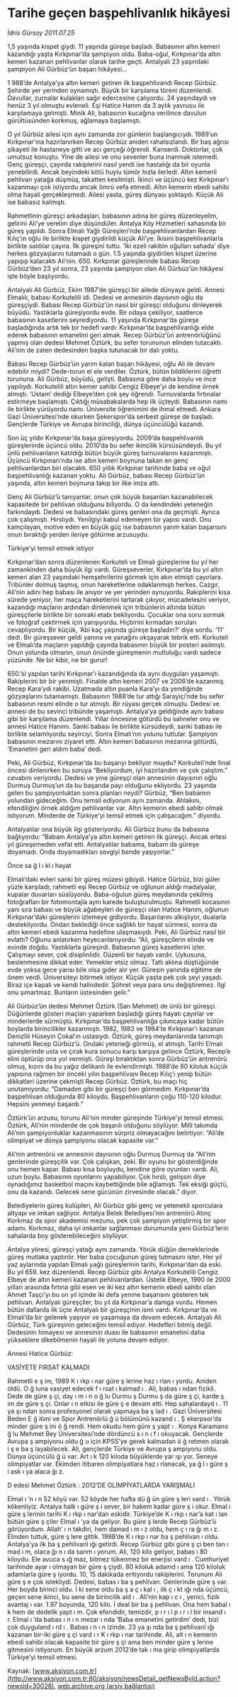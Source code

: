 # Tarihe geçen başpehlivanlık hikâyesi

*İdris Gürsoy 2011.07.25*

<div class="news-detail-text-todays">
 <div>
 </div>
 <div>
 </div>
 <div id="newsSpot">
  <font class="detail-spot">
   <span>
    1,5 yaşında kispet giydi. 11 yaşında güreşe başladı. Babasının altın kemeri kazandığı yaşta Kırkpınar’da şampiyon oldu. Baba-oğul, Kırkpınar’da altın kemeri kazanan pehlivanlar olarak tarihe geçti. Antalyalı 23 yaşındaki şampiyon Ali Gürbüz’ün başarı hikâyesi…
   </span>
  </font>
 </div>
 <div id="newsText">
  <font class="detail-text">
   <p>
   </p>
   <p class="BasicParagraph">
    <span>
     1
    </span>
    <span>
     988’de Antalya’ya altın kemeri getiren ilk başpehlivandı Recep Gürbüz. Şehirde yer yerinden oynamıştı. Büyük bir karşılama töreni düzenlendi. Davullar, zurnalar kulakları sağır edercesine çalıyordu. 24 yaşındaydı ve henüz 3 yıl olmuştu evleneli. Eşi Hatice Hanım da 3 aylık yavrusu ile karşılamaya gelmişti. Minik Ali, babasının kucağına verilince davulun gürültüsünden korkmuş, ağlamaya başlamıştı.
    </span>
   </p>
   <p class="BasicParagraph">
    <span>
     O yıl Gürbüz ailesi için aynı zamanda zor günlerin başlangıcıydı. 1989’un Kırkpınar’ına hazırlanırken Recep Gürbüz aniden rahatsızlandı. Bir baş ağrısı şikayeti ile hastaneye gitti ve acı gerçeği öğrendi. Kanserdi. Doktorlar, çok umutsuz konuştu. Yine de ailesi ve onu sevenler buna inanmak istemedi. Genç güreşçi, çayırda rakiplerini nasıl yendi ise hastalığı da bir oyunla yenebilirdi. Ancak beyindeki kötü huylu tümör hızla ilerledi. Altın kemerli pehlivan yatağa düşmüş, takatten kesilmişti. İkinci ve üçüncü kez Kırkpınar’ı kazanmayı çok istiyordu ancak ömrü vefa etmedi. Altın kemerin ebedi sahibi olma hayali gerçekleşmedi. Ailesi yasta, güreş dünyası şoktaydı. Küçük Ali ise babasız kalmıştı.
    </span>
   </p>
   <p class="BasicParagraph">
    <span>
     Rahmetlinin güreşçi arkadaşları, babasının adına bir güreş düzenleyelim, gelirini Ali’ye verelim diye düşündüler. Antalya Köy Hizmetleri sahasında bir güreş yapıldı. Sonra Elmalı Yağlı Güreşleri’nde başpehlivanlardan Recep Kılıç’ın oğlu ile birlikte kispet giydirildi küçük Ali’ye. İkisini başpehlivanlarla birlikte saldılar çayıra. İlk güreşini tuttu. ‘İki ezeli rakibin oğulları sahada’ diye herkes gözyaşlarını tutamadı o gün. 1.5 yaşında giydirilen kispet üzerine yapışıp kalacaktı Ali’nin. 650. Kırkpınar güreşlerinde babası Recep Gürbüz’den 23 yıl sonra, 23 yaşında şampiyon olan Ali Gürbüz’ün hikâyesi işte böyle başlıyordu.
    </span>
   </p>
   <p class="BasicParagraph">
    <span>
     Antalyalı Ali Gürbüz, Ekim 1987’de güreşçi bir ailede dünyaya geldi. Annesi Elmalılı, babası Korkutelili idi. Dedesi ve annesinin dayısının oğlu da güreşçiydi. Babası Recep Gürbüz’ün nasıl bir güreşçi olduğunu dinleyerek büyüdü. Yastıklarla güreşiyordu evde. Bir odaya çekiliyor, saatlerce babasının kasetlerini seyrediyordu. 11 yaşında Kırkpınar’da güreşe başladığında artık tek bir hedefi vardı: Kırkpınar’da başpehlivanlığı elde ederek babasının emanetini geri almak. Recep Gürbüz’ün antrenörlüğünü yapmış olan dedesi Mehmet Öztürk, bu sefer torununun elinden tutacaktı. Ali’nin de zaten dedesinden başka tutunacak bir dalı yoktu.
    </span>
   </p>
   <p class="BasicParagraph">
    <span>
     Babası Recep Gürbüz’ün yarım kalan başarı hikâyesi, oğlu Ali ile devam edebilir miydi? Dede-torun el ele verdiler. Öztürk, bütün bildiklerini öğretti torununa. Ali Gürbüz, büyüdü, gelişti. Babasına göre daha boylu ve ince yapılıydı. Korkutelili altın kemer sahibi Cengiz Elbeye’yi de kendine örnek almıştı. ‘Ustam’ dediği Elbeye’den çok şey öğrendi. Turnuvalarda fırtınalar estirmeye başlamıştı. Çıktığı müsabakalarda hep ilk üçteydi. Babasının namı ile birlikte yürüyordu namı. Üniversite öğrenimini de ihmal etmedi. Ankara Gazi Üniversitesi’nde okurken Şekerspor’da serbest güreşe de başladı. Gençlerde Türkiye ve Avrupa birinciliği, dünya üçüncülüğü kazandı.
    </span>
   </p>
   <p class="BasicParagraph">
    <span>
     Son üç yıldır Kırkpınar’da başa güreşiyordu. 2009’da başpehlivanlık güreşlerinde üçüncü oldu. 2010’da bu sefer ikincilik kürsüsündeydi. Bu yıl ünlü pehlivanların katıldığı bütün büyük güreş turnuvalarını kazanmıştı. Üçüncü Kırkpınarı’nda ise altın kemeri boynuna takan en genç pehlivanlardan biri olacaktı. 650 yıllık Kırkpınar tarihinde baba ve oğul başpehlivanlığı kazanan yoktu. Ali Gürbüz, babası Recep Gürbüz’ün yaşında, altın kemeri boynuna takıp bir ilke imza attı.
    </span>
   </p>
   <p class="BasicParagraph">
    <span>
     Genç Ali Gürbüz’ü tanıyanlar, onun çok büyük başarıları kazanabilecek kapasitede bir pehlivan olduğunu biliyordu. O da kendindeki yeteneğin farkındaydı. Dedesi ve babasındaki güreş genleri ona da geçmişti. Ayrıca çok çalışmıştı. Hırslıydı. Yenilgiyi kabul edemeyen bir yapısı vardı. Onu kamçılayan, motive eden en büyük güç ise babasının yarım kalan başarısını onun bıraktığı yerden ileriye götürme arzusuydu.
     <span>
     </span>
    </span>
   </p>
   <p class="BasicParagraph">
    <span>
    </span>
   </p>
   <p class="2011arabaslik">
    <span>
     Türkiye’yi temsil etmek istiyor
    </span>
   </p>
   <p class="BasicParagraph">
    <span>
     Kırkpınar’dan sonra düzenlenen Korkuteli ve Elmalı güreşlerine bu yıl her zamankinden daha büyük ilgi vardı. Güreşseverler, Kırkpınar’da bu yıl altın kemeri alan 23 yaşındaki hemşehrilerini görmek için akın etmişti çayırlara. Tribünler dolmuş taşmış, onun hareketlerine odaklanmıştı herkes. Cazgır, Ali’nin adını hep babası ile anıyor ve yer yerinden oynuyordu. Rakiplerini kısa sürede yeniyor, her maça hareketlerini tartarak çıkıyor, mücadelesini veriyor, kazandığı maçların ardından dinlenmek için tribünlerin altında bütün güreşçilerle birlikte bir sonraki etabı bekliyordu. Çocuklar ona soru sormak ve fotoğraf çektirmek için yarışıyordu. Hiçbirini kırmadan soruları cevaplıyordu. Bir küçük, ‘Abi kaç yaşında güreşe başladın?’ diye sordu. ‘11’ dedi. Bir güreşsever geldi yanına ve yanağını okşayarak tebrik etti. Korkuteli ve Elmalı’da maçların yapıldığı çayırda babasının büyük bir posteri asılmıştı. Onun yolunda olmanın, onun önünde güreşmenin mutluluğu vardı sadece yüzünde. Ne bir kibir, ne bir gurur!
    </span>
   </p>
   <p class="BasicParagraph">
    <span>
     650.’si yapılan tarihi Kırkpınar’ı kazandığında da aynı duyguları yaşamıştı. Rakiplerini bir bir yenmişti. Finalde altın kemeri 2007 ve 2008’de kazanmış Recep Kara’ydı rakibi. Uzatmada altın puanla Kara’yı da yendiğinde gözyaşlarını tutamamıştı. Babasının 1988’de tur attığı Sarayiçi’nde bu sefer babasının resmi elinde o tur atmıştı. Bir rüyası gerçek olmuştu. Dedesi ve annesi de bu sevinci tribünde yaşamıştı. Antalya’ya geldiğinde aynı babası gibi bir karşılama düzenlendi. Yıllar öncesine götürdü bu sahneler onu ve annesi Hatice Hanımı. Sanki babası ile birlikte kürsüdeydi, sanki babası ile birlikte selamlıyordu seyirciyi. Sonra Elmalı’nın yolunu tuttular. Şampiyon babasının mezarını ziyaret etti. Altın kemeri babasının mezarına götürdü, ‘Emanetini geri aldım baba’ dedi.
    </span>
   </p>
   <p class="BasicParagraph">
    <span>
     Peki, Ali Gürbüz, Kırkpınar’da bu başarıyı bekliyor muydu? Korkuteli’nde final öncesi dinlenirken bu soruya “Bekliyordum,
     <span>
     </span>
     iyi hazırlandım ve çok çalıştım.” cevabını veriyordu. Dedesi ve yine güreşçi olan annesinin dayısının oğlu Durmuş Durmuş’un da bu başarıda payı olduğunu ekliyordu. 23 yaşında gelen bu şampiyonluktan sonra planları neydi?
     <span>
     </span>
     Gürbüz, “Ben babamın yolundan gideceğim. Onu temsil ediyorum aynı zamanda. Ahlakını, efendiliğini örnek aldığım pehlivanlar var. Altın kemerin ebedi sahibi olmak istiyorum. Minderde de Türkiye’yi temsil etmek için çalışacağım.” diyordu.
    </span>
   </p>
   <p class="BasicParagraph">
    <span>
     Antalyalılar ona büyük ilgi gösteriyordu. Ali Gürbüz bunu da babasına bağlıyordu: “Babam Antalya’ya altın kemeri getiren ilk güreşçi. Ancak ertesi yıl güreşemeden vefat etti. Antalyalılar babama, babam da güreşe doyamadı. Onda doyamadıkları sevgiyi bende yaşıyorlar.”
    </span>
   </p>
   <p class="2011arabaslik">
    <span>
     Önce sa
    </span>
    <span>
     ğ
    </span>
    <span>
     l
    </span>
    <span>
     ı
    </span>
    <span>
     kl
    </span>
    <span>
     ı
    </span>
    <span>
     hayat
    </span>
   </p>
   <p class="BasicParagraph">
    <span>
     Elmalı’daki evleri sanki bir güreş müzesi gibiydi. Hatice Gürbüz, bizi güler yüzle karşıladı; rahmetli eşi Recep Gürbüz ve oğlunun aldığı madalyalar, kupalar duvarları süslüyordu. Baba-oğulun güreş meydanında çekilmiş fotoğrafları bir fotomontajla aynı karede buluşturulmuştu. Rahmetli kocasının yanı sıra babası ve büyük ağabeyleri de güreşçi olan Hatice Hanım, oğlunun Kırkpınar’daki güreşlerini izlemeye gidiyordu. Başarılarını alkışlıyor, dualarla destekliyordu. Ondan beklediği önce sağlıklı bir hayat sürmesi, sonra da altın kemeri ebedi kazanma hedefine ulaşmasıydı. Peki, Ali Gürbüz nasıl bir evlattı? Oğlunu anlatırken heyecanlanıyordu: “Ali, güreşçilerin elinde ve evinde doğdu. Yastıklarla güreşirdi. Babasının güreş kasetlerini izler. Çalışmayı sever, çok disiplinlidir. Düzenli bir hayatı vardır. Uykusuna, beslenmesine dikkat eder. Yemekler etsiz olmaz. Tatlı aklına düştüğünde evde yoksa gece yarısı bile olsa gider alır yer. Güreşin yanında eğitime de önem verdi. Üniversiteyi bitirmek istiyor. Küçük yaşta pek çok şeyi yaşadı. Biraz içe kapalı ve kendi halindedir. Şöhret veya para onu değiştiremez. İlgi onu şımartmaz. Bunların üstesinden gelir.”
    </span>
   </p>
   <p class="BasicParagraph">
    <span>
     Ali Gürbüz’ün dedesi Mehmet Öztürk (Sarı Mehmet) de ünlü bir güreşçi. Düğünlerde gösteri maçları yaparken başladığı güreş hayatı çayırlar ve minderlerde sürmüştü. Kırkpınar’da başpehlivanlığa çıkıncaya kadar bütün boylarda birincilikler kazanmıştı. 1982, 1983 ve 1984’te Kırkpınar’ı kazanan Denizlili Hüseyin Çokal’ın ustasıydı. Öztürk, güreş meydanlarında tanımıştı rahmetli Recep Gürbüz’ü. Ondaki yeteneği görmüş, el atmıştı. Tarihi Elmalı güreşlerinde usta ve çırak kura sonucu karşı karşıya gelince Öztürk, Recep’e elini öptürüp ona yol vermişti. Güreşi bıraktıktan sonra Gürbüz’ün antrenörü olmuş, kızını da bu yağız delikanlı ile evlendirmişti. 1988’de 80 kiloluk küçük yapısına rağmen bir önceki yılın başpehlivanı Recep Kılıç’ı yenip bütün dikkatleri üzerine çekmişti Recep Gürbüz. Öztürk, bu maçı hiç unutamıyordu: “Damadım gibi bir güreşçi ben görmedim. Kırkpınar’da başpehlivan olduğunda 80 kiloydu. Başpehlivanların çoğu 110-120 kilodur. Hepsini yenmeyi başardı.”
    </span>
   </p>
   <p class="BasicParagraph">
    <span>
     Öztürk’ün arzusu, torunu Ali’nin minder güreşinde Türkiye’yi temsil etmesi. Öztürk, Ali’nin minderde de çok başarılı olduğunu söylüyor. Milli takımda Ali’nin şampiyonluklar kazanmasının sürpriz olmayacağını belirtiyor: “Ali’de olimpiyat ve dünya şampiyonu olacak kapasite var.”
    </span>
   </p>
   <p class="BasicParagraph">
    <span>
     Ali’nin antrenörü ve annesinin dayısının oğlu Durmuş Durmuş da “Ali’nin genlerinde güreşçilik var. Çok çalışkan, zeki. Bir oyunu bir gösterdiğinde onu hemen kapar. Babası kısa boyluydu, kendine göre oyunları vardı. Ali, uzun boylu. Babasının oyunlarını yapabiliyor. Çok hırslı, gelişsin diye oynadığımız basketbol maçını kaybettiğinde bile ağlamıştı. Tek eksiği güçtü, onu da kazandı. Gelecek sene gücünün zirvesinde olacak.” diyor.
    </span>
   </p>
   <p class="BasicParagraph">
    <span>
     Belediyelerin güreş kulüpleri, Ali Gürbüz gibi genç ve yetenekli sporculara altyapı ve imkan sağlıyor. Antalya Belek Belediyesi’nin antrenörü Atınç Korkmaz da spor akademisi mezunu, pek çok şampiyon yetiştirmiş bir spor adamı. Korkmaz, daha iyi imkanlar sağlanması durumunda yeni Gürbüz’lerin sahalarda boy gösterebileceğini söylüyor.
    </span>
   </p>
   <p class="BasicParagraph">
    <span>
     Antalya yöresi, güreşçi yatağı aynı zamanda. Yörük düğün derneklerinde güreş mutlaka yaptırılır. Her baba çocuğunun güreş tutmasını ister. Her yıl yaz aylarında yapılan Elmalı yağlı güreşlerinin tarihi, Kırkpınar’dan da eski. Bu yıl 659. kez düzenlendi. Recep Gürbüz gibi Antalya Korkutelili Cengiz Elbeye de altın kemeri kazanan pehlivanlardan. Üstelik Elbeye, 1990 ile 2000 yılları arasında fırtına gibi esen ve iki kez altın kemerin ebedi sahibi olan Ahmet Taşçı’yı bu on yıl içinde iki defa yenme başarısını gösteren tek pehlivan. Antalyalı güreşçiler, bu yıl da Kırkpınar’a damga vurdu. Hemen bütün dallarda ilk üçte Antalyalı bir güreşçinin ismi vardı. Kırkpınar’da ve Elmalı’da
     <span>
     </span>
     bir gelenek yaşıyor ve yaşamaya da devam edecek.
     <span>
     </span>
     Antalyalı Ali Gürbüz, Türk güreşinin geleceğini temsil ediyor. Hedefleri bitmiş değil. Dedesinin himayesi ve annesinin duası ile babasının emanetini daha yükseklere dikebilmenin hayali ile yoluna devam ediyor.
    </span>
   </p>
   <p class="BasicParagraph">
    <span lang="EN-GB">
    </span>
   </p>
   <p class="BasicParagraph">
    <span>
     Annesi Hatice Gürbüz:
     <span>
      <span>
      </span>
     </span>
    </span>
   </p>
   <p class="BasicParagraph">
    <span>
     VASİYETE FIRSAT KALMADI
    </span>
   </p>
   <p class="BasicParagraph">
    <span>
     Rahmetli e
    </span>
    <span>
     ş
    </span>
    <span>
     im, 1989 K
    </span>
    <span>
     ı
    </span>
    <span>
     rkp
    </span>
    <span>
     ı
    </span>
    <span>
     nar güre
    </span>
    <span>
     ş
    </span>
    <span>
     lerine haz
    </span>
    <span>
     ı
    </span>
    <span>
     rlan
    </span>
    <span>
     ı
    </span>
    <span>
     yordu. Aniden öldü. O
    </span>
    <span>
     ğ
    </span>
    <span>
     luna vasiyet edecek f
    </span>
    <span>
     ı
    </span>
    <span>
     rsat
    </span>
    <span>
     ı
    </span>
    <span>
     kalmad
    </span>
    <span>
     ı
    </span>
    <span>
     . Ali, babas
    </span>
    <span>
     ı
    </span>
    <span>
     ndan fizikli. Dede de güre
    </span>
    <span>
     ş
    </span>
    <span>
     çi, day
    </span>
    <span>
     ı
    </span>
    <span>
     m
    </span>
    <span>
     ı
    </span>
    <span>
     n o
    </span>
    <span>
     ğ
    </span>
    <span>
     lu Durmu
    </span>
    <span>
     ş
    </span>
    <span>
     Durmu
    </span>
    <span>
     ş
    </span>
    <span>
     da güre
    </span>
    <span>
     ş
    </span>
    <span>
     çi, karde
    </span>
    <span>
     ş
    </span>
    <span>
     im de güre
    </span>
    <span>
     ş
    </span>
    <span>
     çi. Onlar
    </span>
    <span>
     ı
    </span>
    <span>
     n etkisi ile güre
    </span>
    <span>
     ş
    </span>
    <span>
     e devam etti. Hep sahalardayd
    </span>
    <span>
     ı
    </span>
    <span>
     . 11 ya
    </span>
    <span>
     şı
    </span>
    <span>
     ndan sonra profesyonel olarak yapmaya ba
    </span>
    <span>
     ş
    </span>
    <span>
     lad
    </span>
    <span>
     ı
    </span>
    <span>
     . Gazi Üniversitesi Beden E
    </span>
    <span>
     ğ
    </span>
    <span>
     itimi ve Spor Antrenörlü
    </span>
    <span>
     ğ
    </span>
    <span>
     ü bölümünü kazand
    </span>
    <span>
     ı
    </span>
    <span>
     .
    </span>
    <span>
     Ş
    </span>
    <span>
     ekerpsor’da minder güre
    </span>
    <span>
     ş
    </span>
    <span>
     ini ö
    </span>
    <span>
     ğ
    </span>
    <span>
     rendi. Hem okudu hem güre
    </span>
    <span>
     ş
    </span>
    <span>
     yapt
    </span>
    <span>
     ı
    </span>
    <span>
     . Konya Karamano
    </span>
    <span>
     ğ
    </span>
    <span>
     lu Mehmet Bey Üniversitesi’nde dördüncü s
    </span>
    <span>
     ı
    </span>
    <span>
     n
    </span>
    <span>
     ı
    </span>
    <span>
     f
    </span>
    <span>
     ı
    </span>
    <span>
     okuyacak. Gençlerde Avrupa
    </span>
    <span>
     ş
    </span>
    <span>
     ampiyonu oldu
    </span>
    <span>
     ğ
    </span>
    <span>
     u için KPSS’ye gerek kalmadan ö
    </span>
    <span>
     ğ
    </span>
    <span>
     retmen olarak i
    </span>
    <span>
     ş
    </span>
    <span>
     e ba
    </span>
    <span>
     ş
    </span>
    <span>
     layabilecek. Ali, gençlerde Türkiye ve Avrupa
    </span>
    <span>
     ş
    </span>
    <span>
     ampiyonu oldu. Dünya üçüncülü
    </span>
    <span>
     ğ
    </span>
    <span>
     ü var. Art
    </span>
    <span>
     ı
    </span>
    <span>
     k 120 kiloda büyüklerde yar
    </span>
    <span>
     ışı
    </span>
    <span>
     yor. Seneye olimpiyatlar var. Ekimden itibaren olimpiyatlara haz
    </span>
    <span>
     ı
    </span>
    <span>
     rlanacak, ya
    </span>
    <span>
     ğ
    </span>
    <span>
     l
    </span>
    <span>
     ı
    </span>
    <span>
     güre
    </span>
    <span>
     ş
    </span>
    <span>
     i ask
    </span>
    <span>
     ı
    </span>
    <span>
     ya alaca
    </span>
    <span>
     ğı
    </span>
    <span>
     z.
    </span>
   </p>
   <p class="BasicParagraph">
    <span lang="EN-GB">
    </span>
   </p>
   <p class="BasicParagraph">
    <span>
     D
    </span>
    <span>
     edesi Mehmet Öztürk
     <span>
      :
      <span>
       2012’DE OLİMPİYATLARDA YARIŞMALI
      </span>
     </span>
    </span>
   </p>
   <p class="BasicParagraph">
    <span>
     Elmal
    </span>
    <span>
     ı
    </span>
    <span>
     ’n
    </span>
    <span>
     ı
    </span>
    <span>
     n 52 köyü var. 52 köyde her hafta dü
    </span>
    <span>
     ğ
    </span>
    <span>
     ün güre
    </span>
    <span>
     ş
    </span>
    <span>
     leri vard
    </span>
    <span>
     ı
    </span>
    <span>
     . Yörük kökenliyiz. Antalya halk
    </span>
    <span>
     ı
    </span>
    <span>
     güre
    </span>
    <span>
     ş
    </span>
    <span>
     i sever, bir hakem kadar güre
    </span>
    <span>
     ş
    </span>
    <span>
     i okur. Elmal
    </span>
    <span>
     ı
    </span>
    <span>
     güre
    </span>
    <span>
     ş
    </span>
    <span>
     lerinin tarihi K
    </span>
    <span>
     ı
    </span>
    <span>
     rkp
    </span>
    <span>
     ı
    </span>
    <span>
     nar’dan eskidir. Türkiye’de K
    </span>
    <span>
     ı
    </span>
    <span>
     rkp
    </span>
    <span>
     ı
    </span>
    <span>
     nar’a kat
    </span>
    <span>
     ı
    </span>
    <span>
     lan bütün güre
    </span>
    <span>
     ş
    </span>
    <span>
     çiler Elmal
    </span>
    <span>
     ı
    </span>
    <span>
     ’ya da geliyor. Bu güre
    </span>
    <span>
     ş
    </span>
    <span>
     lerde Recep Gürbüz’ü görüyordum. Allah’
    </span>
    <span>
     ı
    </span>
    <span>
     n takdiri, hem damad
    </span>
    <span>
     ı
    </span>
    <span>
     m
    </span>
    <span>
     ı
    </span>
    <span>
     z oldu, hem ç
    </span>
    <span>
     ı
    </span>
    <span>
     ra
    </span>
    <span>
     ğı
    </span>
    <span>
     m
    </span>
    <span>
     ı
    </span>
    <span>
     z. Elinden tuttuk, güre
    </span>
    <span>
     ş
    </span>
    <span>
     lere gittik. 1988’de K
    </span>
    <span>
     ı
    </span>
    <span>
     rkp
    </span>
    <span>
     ı
    </span>
    <span>
     nar ba
    </span>
    <span>
     ş
    </span>
    <span>
     pehlivan
    </span>
    <span>
     ı
    </span>
    <span>
     oldu. Antalya’ya ilk ba
    </span>
    <span>
     ş
    </span>
    <span>
     pehlivanl
    </span>
    <span>
     ığı
    </span>
    <span>
     getirdi. Recep Gürbüz gibi güre
    </span>
    <span>
     ş
    </span>
    <span>
     çi ben tan
    </span>
    <span>
     ı
    </span>
    <span>
     mad
    </span>
    <span>
     ı
    </span>
    <span>
     m, olaca
    </span>
    <span>
     ğı
    </span>
    <span>
     n
    </span>
    <span>
     ı
    </span>
    <span>
     da sanm
    </span>
    <span>
     ı
    </span>
    <span>
     yorum. Ali, 120 kilo geliyor, babas
    </span>
    <span>
     ı
    </span>
    <span>
     80 kiloydu. Ele avuca s
    </span>
    <span>
     ığ
    </span>
    <span>
     maz, bitmez tükenmez bir enerjisi vard
    </span>
    <span>
     ı
    </span>
    <span>
     . Cumhuriyet tarihinde ayar
    </span>
    <span>
     ı
    </span>
    <span>
     olmayan bir güre
    </span>
    <span>
     ş
    </span>
    <span>
     çiydi. 80 kiloluk adamd
    </span>
    <span>
     ı
    </span>
    <span>
     ama 120 kiloluk adamlarla güre
    </span>
    <span>
     ş
    </span>
    <span>
     iyordu. 10, 15 dakikada eritiyordu rakiplerini. Torunum Ali güre
    </span>
    <span>
     ş
    </span>
    <span>
     e çok istekliydi. Dedesi, babas
    </span>
    <span>
     ı
    </span>
    <span>
     ba
    </span>
    <span>
     ş
    </span>
    <span>
     pehlivan. Genlerinde güre
    </span>
    <span>
     ş
    </span>
    <span>
     var. Her boyda birinci oldu.
    </span>
    <span>
     İ
    </span>
    <span>
     ki sene oldu ba
    </span>
    <span>
     ş
    </span>
    <span>
     a ç
    </span>
    <span>
     ı
    </span>
    <span>
     kal
    </span>
    <span>
     ı
    </span>
    <span>
     , ilk ç
    </span>
    <span>
     ı
    </span>
    <span>
     kt
    </span>
    <span>
     ığı
    </span>
    <span>
     nda üçüncü, geçen sene ikinci, bu sene de birincilik ald
    </span>
    <span>
     ı
    </span>
    <span>
     . Ali’nin kap
    </span>
    <span>
     ı
    </span>
    <span>
     c
    </span>
    <span>
     ı
    </span>
    <span>
     , yenici, fizik avantaj
    </span>
    <span>
     ı
    </span>
    <span>
     var. 1.97 boyunda, 120 kilo.
    </span>
    <span>
     İ
    </span>
    <span>
     deal bir ba
    </span>
    <span>
     ş
    </span>
    <span>
     pehlivan. Ona hem babal
    </span>
    <span>
     ı
    </span>
    <span>
     k hem de dedelik yapt
    </span>
    <span>
     ı
    </span>
    <span>
     m. Çok efendidir, temizdir, p
    </span>
    <span>
     ı
    </span>
    <span>
     r
    </span>
    <span>
     ı
    </span>
    <span>
     l p
    </span>
    <span>
     ı
    </span>
    <span>
     r
    </span>
    <span>
     ı
    </span>
    <span>
     l bir insand
    </span>
    <span>
     ı
    </span>
    <span>
     r. Elmal
    </span>
    <span>
     ı
    </span>
    <span>
     ’da babas
    </span>
    <span>
     ı
    </span>
    <span>
     n
    </span>
    <span>
     ı
    </span>
    <span>
     n mezar
    </span>
    <span>
     ı
    </span>
    <span>
     nda ‘Baba emanetini getirdim’ dedi, bizi çok duyguland
    </span>
    <span>
     ı
    </span>
    <span>
     rd
    </span>
    <span>
     ı
    </span>
    <span>
     . Babas
    </span>
    <span>
     ı
    </span>
    <span>
     n
    </span>
    <span>
     ı
    </span>
    <span>
     n izinde. 23 ya
    </span>
    <span>
     şı
    </span>
    <span>
     nda ba
    </span>
    <span>
     ş
    </span>
    <span>
     pehlivanl
    </span>
    <span>
     ığı
    </span>
    <span>
     kazanan bir-iki güre
    </span>
    <span>
     ş
    </span>
    <span>
     çi vard
    </span>
    <span>
     ı
    </span>
    <span>
     r K
    </span>
    <span>
     ı
    </span>
    <span>
     rkp
    </span>
    <span>
     ı
    </span>
    <span>
     nar tarihinde. Ali, alt
    </span>
    <span>
     ı
    </span>
    <span>
     n kemerin ebedi sahibi olacak kapasite bir güre
    </span>
    <span>
     ş
    </span>
    <span>
     çi ama ben minder güre
    </span>
    <span>
     ş
    </span>
    <span>
     lerine gitmesini istiyorum. En büyük arzum 2012’de tak
    </span>
    <span>
     ı
    </span>
    <span>
     ma girip olimpiyatlarda Türkiye’yi temsil etmesi.
    </span>
   </p>
   <p>
   </p>
  </font>
 </div>
 <div>
 </div>
 <div>
 </div>
</div>


Kaynak: [www.aksiyon.com.tr](http://www.aksiyon.com.tr:80/aksiyon/newsDetail_getNewsById.action?newsId=30028), [web.archive.org (arşiv bağlantısı)](http://web.archive.org/web/20120705032624/http://www.aksiyon.com.tr:80/aksiyon/newsDetail_getNewsById.action?newsId=30028)
